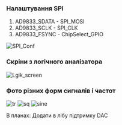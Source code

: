 ### Налаштування SPI
  1) AD9833_SDATA - SPI_MOSI
  2) AD9833_SCLK - SPI_CLK
  3) AD9833_FSYNC - ChipSelect_GPIO   
  
![SPI_Conf](https://user-images.githubusercontent.com/74230330/153587347-ecdd1126-fe7e-45d4-9749-f25f543c0c59.jpg)

### Скріни з логічного аналізатора
![Lgik_screen](https://user-images.githubusercontent.com/74230330/153587402-80d67e35-22ca-4d33-b769-bb6e5e74053d.jpg)

### Фото різних форм сигналів і частот
![tr](https://user-images.githubusercontent.com/74230330/153587405-1234af01-41c8-4781-af92-a31e0a74bc2f.jpg)
![sq](https://user-images.githubusercontent.com/74230330/153587410-e08dfb06-91be-4488-83cc-7991c19cf00a.jpg)
![sine](https://user-images.githubusercontent.com/74230330/153587413-fcee5d12-dc82-4517-8821-0333b866b31b.jpg)

В планах: Додати в лібу підтримку DAC
